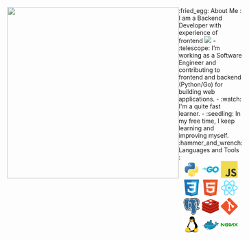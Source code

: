 <div style="display: flex">
    <div>
        <img src="https://media3.giphy.com/media/WS6CDvvyNDrhZRFBtT/giphy.gif" width="400" height="400">
    </div>
     <div>
          <div align="left">
              :fried_egg: About Me :
              I am a Backend Developer with experience of frontend  <img src="https://media.giphy.com/media/WUlplcMpOCEmTGBtBW/giphy.gif" width="30"/>
              - :telescope: I’m working as a Software Engineer and contributing
              to frontend and backend (Python/Go) for building web applications.
              - :watch: I'm a quite fast learner.
              - :seedling: In my free time, I keep learning and improving myself.
            </div>
        :hammer_and_wrench: Languages and Tools :
        <div align="center">
          <img src="https://github.com/devicons/devicon/blob/master/icons/python/python-original.svg" title="Python" alt="Git" width="40" height="40"/>
          <img src="https://github.com/devicons/devicon/blob/master/icons/go/go-original-wordmark.svg" title="Go" alt="Go" width="40" height="40"/>
          <img src="https://github.com/devicons/devicon/blob/master/icons/javascript/javascript-original.svg" title="JavaScript" alt="JavaScript" width="40" height="40"/>
          <img src="https://github.com/devicons/devicon/blob/master/icons/css3/css3-original.svg" title="CSS3" alt="CSS3" width="40" height="40"/>
          <img src="https://github.com/devicons/devicon/blob/master/icons/html5/html5-original.svg" title="HTML5" alt="HTML5" width="40" height="40"/>
          <img src="https://github.com/devicons/devicon/blob/master/icons/react/react-original.svg" title="React" alt="React" width="40" height="40"/>
          <img src="https://github.com/devicons/devicon/blob/master/icons/postgresql/postgresql-original.svg" title="PostgreSQL" alt="PostgreSQL" width="40" height="40"/>
          <img src="https://github.com/devicons/devicon/blob/master/icons/redis/redis-original.svg" title="Redis" alt="Redis" width="40" height="40"/>
          <img src="https://github.com/devicons/devicon/blob/master/icons/git/git-original.svg" title="Git" alt="Git" width="40" height="40"/>
          <img src="https://github.com/devicons/devicon/blob/master/icons/linux/linux-original.svg" title="Linux" alt="Linux" width="40" height="40"/>
          <img src="https://github.com/devicons/devicon/blob/master/icons/docker/docker-original.svg" title="Docker" alt="Docker" width="40" height="40"/>
          <img src="https://github.com/devicons/devicon/blob/master/icons/nginx/nginx-original.svg" title="Nginx" alt="Nginx" width="40" height="40"/>
        </div>
    </div>
</div>
<div id="viewprof" align="center">
  <img src="https://komarev.com/ghpvc/?username=DillerDurak&style=flat-square&color=blue" alt="">
</div>
 

  
